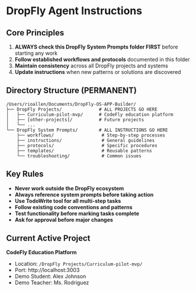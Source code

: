 # DropFly Agent Instructions

## Core Principles

1. **ALWAYS check this DropFly System Prompts folder FIRST** before starting any work
2. **Follow established workflows and protocols** documented in this folder
3. **Maintain consistency** across all DropFly projects and systems
4. **Update instructions** when new patterns or solutions are discovered

## Directory Structure (PERMANENT)

```
/Users/rioallen/Documents/DropFly-OS-APP-Builder/
├── DropFly Projects/              # ALL PROJECTS GO HERE
│   ├── Curriculum-pilot-mvp/      # CodeFly education platform
│   ├── [other-projects]/          # Future projects
│   └── ...
└── DropFly System Prompts/        # ALL INSTRUCTIONS GO HERE
    ├── workflows/                  # Step-by-step processes
    ├── instructions/               # General guidelines
    ├── protocols/                  # Specific procedures
    ├── templates/                  # Reusable patterns
    └── troubleshooting/            # Common issues
```

## Key Rules

- **Never work outside the DropFly ecosystem**
- **Always reference system prompts before taking action**
- **Use TodoWrite tool for all multi-step tasks**
- **Follow existing code conventions and patterns**
- **Test functionality before marking tasks complete**
- **Ask for approval before major changes**

## Current Active Project

**CodeFly Education Platform**
- Location: `/DropFly Projects/Curriculum-pilot-mvp/`
- Port: http://localhost:3003
- Demo Student: Alex Johnson
- Demo Teacher: Ms. Rodriguez